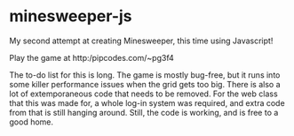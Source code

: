 # minesweeper-js
My second attempt at creating Minesweeper, this time using Javascript!

Play the game at http:/pipcodes.com/~pg3f4

The to-do list for this is long. The game is mostly bug-free, but it runs into some killer performance issues when the grid gets too big.
There is also a lot of extemporaneous code that needs to be removed. For the web class that this was made for, a whole log-in system was
required, and extra code from that is still hanging around. Still, the code is working, and is free to a good home.
